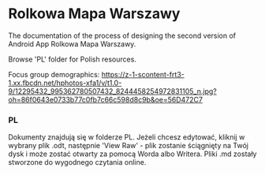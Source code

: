 # Rolkowa Mapa Warszawy

The documentation of the process of designing the second version of Android App Rolkowa Mapa Warszawy.

Browse 'PL' folder for Polish resources.

Focus group demographics:
https://z-1-scontent-frt3-1.xx.fbcdn.net/hphotos-xfa1/v/t1.0-9/12295432_995362780507432_8244458254972831105_n.jpg?oh=86f0643e0733b77c0fb7c66c598d8c9b&oe=56D472C7

### PL
Dokumenty znajdują się w folderze PL. Jeżeli chcesz edytować, kliknij w wybrany plik .odt, następnie 'View Raw' - plik zostanie ściągnięty na Twój dysk i może zostać otwarty za pomocą Worda albo Writera. Pliki .md zostały stworzone do wygodnego czytania online.